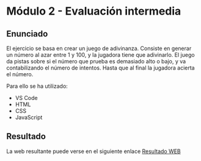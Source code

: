 # Módulo 2 - Evaluación intermedia

## Enunciado
El ejercicio se basa en crear un juego de adivinanza. Consiste en generar un número al azar entre 1 y 100, y la jugadora tiene que adivinarlo. El juego da pistas sobre si el número que prueba es demasiado alto o bajo, y va contabilizando el
número de intentos. Hasta que al final la jugadora acierta el número.

Para ello se ha utilizado:

- VS Code
- HTML
- CSS
- JavaScript

## Resultado
La web resultante puede verse en el siguiente enlace [Resultado WEB](https://beta.adalab.es/modulo-2-evaluacion-intermedia-crisgruiz/)
